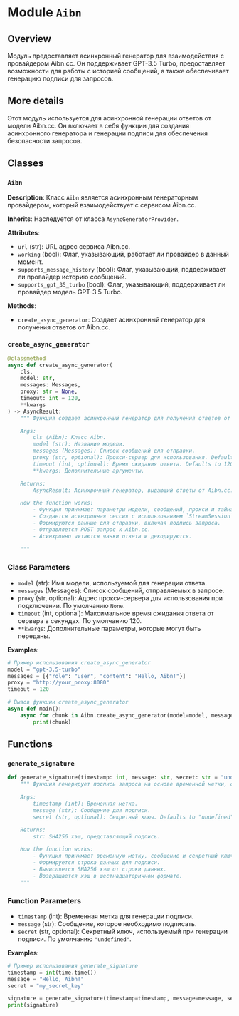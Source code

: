 # Module `Aibn`

## Overview

Модуль предоставляет асинхронный генератор для взаимодействия с провайдером Aibn.cc.
Он поддерживает GPT-3.5 Turbo, предоставляет возможности для работы с историей сообщений,
а также обеспечивает генерацию подписи для запросов.

## More details

Этот модуль используется для асинхронной генерации ответов от модели Aibn.cc.
Он включает в себя функции для создания асинхронного генератора и генерации подписи для обеспечения безопасности запросов.

## Classes

### `Aibn`

**Description**:
Класс `Aibn` является асинхронным генераторным провайдером, который взаимодействует с сервисом Aibn.cc.

**Inherits**:
Наследуется от класса `AsyncGeneratorProvider`.

**Attributes**:
- `url` (str): URL адрес сервиса Aibn.cc.
- `working` (bool): Флаг, указывающий, работает ли провайдер в данный момент.
- `supports_message_history` (bool): Флаг, указывающий, поддерживает ли провайдер историю сообщений.
- `supports_gpt_35_turbo` (bool): Флаг, указывающий, поддерживает ли провайдер модель GPT-3.5 Turbo.

**Methods**:
- `create_async_generator`: Создает асинхронный генератор для получения ответов от Aibn.cc.

### `create_async_generator`

```python
@classmethod
async def create_async_generator(
    cls,
    model: str,
    messages: Messages,
    proxy: str = None,
    timeout: int = 120,
    **kwargs
) -> AsyncResult:
    """ Функция создает асинхронный генератор для получения ответов от Aibn.cc.

    Args:
        cls (Aibn): Класс Aibn.
        model (str): Название модели.
        messages (Messages): Список сообщений для отправки.
        proxy (str, optional): Прокси-сервер для использования. Defaults to None.
        timeout (int, optional): Время ожидания ответа. Defaults to 120.
        **kwargs: Дополнительные аргументы.

    Returns:
        AsyncResult: Асинхронный генератор, выдающий ответы от Aibn.cc.

    How the function works:
        - Функция принимает параметры модели, сообщений, прокси и таймаута.
        - Создается асинхронная сессия с использованием `StreamSession`.
        - Формируются данные для отправки, включая подпись запроса.
        - Отправляется POST запрос к Aibn.cc.
        - Асинхронно читаются чанки ответа и декодируются.

    """
```

### Class Parameters

- `model` (str): Имя модели, используемой для генерации ответа.
- `messages` (Messages): Список сообщений, отправляемых в запросе.
- `proxy` (str, optional): Адрес прокси-сервера для использования при подключении. По умолчанию `None`.
- `timeout` (int, optional): Максимальное время ожидания ответа от сервера в секундах. По умолчанию 120.
- `**kwargs`: Дополнительные параметры, которые могут быть переданы.

**Examples**:

```python
# Пример использования create_async_generator
model = "gpt-3.5-turbo"
messages = [{"role": "user", "content": "Hello, Aibn!"}]
proxy = "http://your_proxy:8080"
timeout = 120

# Вызов функции create_async_generator
async def main():
    async for chunk in Aibn.create_async_generator(model=model, messages=messages, proxy=proxy, timeout=timeout):
        print(chunk)
```

## Functions

### `generate_signature`

```python
def generate_signature(timestamp: int, message: str, secret: str = "undefined"):
    """ Функция генерирует подпись запроса на основе временной метки, сообщения и секретного ключа.

    Args:
        timestamp (int): Временная метка.
        message (str): Сообщение для подписи.
        secret (str, optional): Секретный ключ. Defaults to "undefined".

    Returns:
        str: SHA256 хэш, представляющий подпись.

    How the function works:
        - Функция принимает временную метку, сообщение и секретный ключ.
        - Формируется строка данных для подписи.
        - Вычисляется SHA256 хэш от строки данных.
        - Возвращается хэш в шестнадцатеричном формате.
    """
```

### Function Parameters

- `timestamp` (int): Временная метка для генерации подписи.
- `message` (str): Сообщение, которое необходимо подписать.
- `secret` (str, optional): Секретный ключ, используемый при генерации подписи. По умолчанию `"undefined"`.

**Examples**:

```python
# Пример использования generate_signature
timestamp = int(time.time())
message = "Hello, Aibn!"
secret = "my_secret_key"

signature = generate_signature(timestamp=timestamp, message=message, secret=secret)
print(signature)
